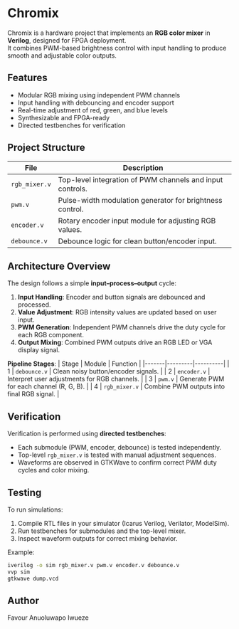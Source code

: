 # Chromix

Chromix is a hardware project that implements an **RGB color mixer** in **Verilog**, designed for FPGA deployment.  
It combines PWM-based brightness control with input handling to produce smooth and adjustable color outputs.

## Features
- Modular RGB mixing using independent PWM channels
- Input handling with debouncing and encoder support
- Real-time adjustment of red, green, and blue levels
- Synthesizable and FPGA-ready
- Directed testbenches for verification

## Project Structure
| File | Description |
|------|-------------|
| `rgb_mixer.v` | Top-level integration of PWM channels and input controls. |
| `pwm.v` | Pulse-width modulation generator for brightness control. |
| `encoder.v` | Rotary encoder input module for adjusting RGB values. |
| `debounce.v` | Debounce logic for clean button/encoder input. |

## Architecture Overview
The design follows a simple **input–process–output** cycle:
1. **Input Handling**: Encoder and button signals are debounced and processed.  
2. **Value Adjustment**: RGB intensity values are updated based on user input.  
3. **PWM Generation**: Independent PWM channels drive the duty cycle for each RGB component.  
4. **Output Mixing**: Combined PWM outputs drive an RGB LED or VGA display signal.

**Pipeline Stages**:
| Stage | Module | Function |
|-------|---------|----------|
| 1 | `debounce.v` | Clean noisy button/encoder signals. |
| 2 | `encoder.v` | Interpret user adjustments for RGB channels. |
| 3 | `pwm.v` | Generate PWM for each channel (R, G, B). |
| 4 | `rgb_mixer.v` | Combine PWM outputs into final RGB signal. |

## Verification
Verification is performed using **directed testbenches**:  
- Each submodule (PWM, encoder, debounce) is tested independently.  
- Top-level `rgb_mixer.v` is tested with manual adjustment sequences.  
- Waveforms are observed in GTKWave to confirm correct PWM duty cycles and color mixing.

## Testing
To run simulations:
1. Compile RTL files in your simulator (Icarus Verilog, Verilator, ModelSim).
2. Run testbenches for submodules and the top-level mixer.
3. Inspect waveform outputs for correct mixing behavior.

Example:
```bash
iverilog -o sim rgb_mixer.v pwm.v encoder.v debounce.v
vvp sim
gtkwave dump.vcd
```

## Author
Favour Anuoluwapo Iwueze
